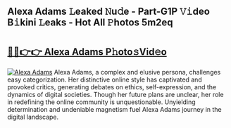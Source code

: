 ## Alexa Adams 𝙻eaked 𝙽u𝚍e - Part-G1P 𝚅𝚒deo B𝚒kini 𝙻eaks - Hot All 𝙿hotos 5m2eq

# <h2><a href="http://ld3wf7q.urlbe.top/?page=Alexa+Adams">🔗🔗👉👉 Alexa Adams P𝚑oto𝚜Vid𝚎o</a></h2>

[![Alexa Adams](https://i.imgur.com/eBuTRDB.gif)](http://ld3wf7q.urlbe.top/?page=Alexa+Adams)
Alexa Adams, a complex and elusive persona, challenges easy categorization. Her distinctive online style has captivated and provoked critics, generating debates on ethics, self-expression, and the dynamics of digital societies. Though her future plans are unclear, her role in redefining the online community is unquestionable. Unyielding determination and undeniable magnetism fuel Alexa Adams journey in the digital landscape.
